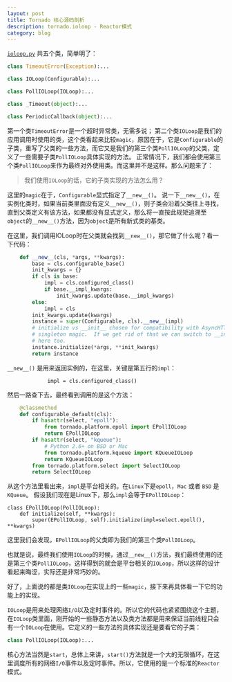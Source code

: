 ```yaml
---
layout: post
title: Tornado 核心源码剖析
description: tornado.ioloop - Reactor模式
category: blog
---
```


[`ioloop.py`](https://github.com/tornadoweb/tornado/blob/master/tornado/ioloop.py) 共五个类，简单明了：

```python
class TimeoutError(Exception):...

class IOLoop(Configurable):...

class PollIOLoop(IOLoop):...

class _Timeout(object):...

class PeriodicCallback(object):...
```

第一个类`TimeoutError`是一个超时异常类，无需多说；
第二个类`IOLoop`是我们的应用调用时使用的类，这个类看起来比较`magic`，原因在于，它是`Configurable`的子类，重写了父类的一些方法，而它又是我们的第三个类`PollIOLoop`的父类，定义了一些需要子类`PollIOLoop`具体实现的方法。
正常情况下，我们都会使用第三个类`PollIOLoop`来作为最终对外使用类。而这里并不是这样。那么问题来了：

>我们使用`IOLoop`的话，它的子类实现的方法怎么用？

这里的`magic`在于，`Configurable`显式指定了`__new__()`。
说一下`__new__()`，在实例化类时，如果当前类里面没有定义`__new__()`，则子类会沿着父类往上寻找，直到父类定义有该方法，如果都没有显式定义，那么将一直按此规矩追溯至`object`的`__new__()`方法，因为`object`是所有新式类的基类。

在这里，我们调用IOLoop时在父类就会找到`__new__()`，那它做了什么呢？看一下代码：

```python
    def __new__(cls, *args, **kwargs):
        base = cls.configurable_base()
        init_kwargs = {}
        if cls is base:
            impl = cls.configured_class()
            if base.__impl_kwargs:
                init_kwargs.update(base.__impl_kwargs)
        else:
            impl = cls
        init_kwargs.update(kwargs)
        instance = super(Configurable, cls).__new__(impl)
        # initialize vs __init__ chosen for compatibility with AsyncHTTPClient
        # singleton magic.  If we get rid of that we can switch to __init__
        # here too.
        instance.initialize(*args, **init_kwargs)
        return instance
```
 
`__new__()` 是用来返回实例的，在这里，关键是第五行的`impl`：

```
             impl = cls.configured_class()
```

然后一路查下去，最终看到调用的是这个方法：

```python
    @classmethod
    def configurable_default(cls):
        if hasattr(select, "epoll"):
            from tornado.platform.epoll import EPollIOLoop
            return EPollIOLoop
        if hasattr(select, "kqueue"):
            # Python 2.6+ on BSD or Mac
            from tornado.platform.kqueue import KQueueIOLoop
            return KQueueIOLoop
        from tornado.platform.select import SelectIOLoop
        return SelectIOLoop
```

从这个方法里看出来，`impl`是平台相关的。在`Linux`下是`epoll`，`Mac` 或者 `BSD` 是 `KQueue`。
假设我们现在是Linux下，那么`impl`会等于`EPollIOLoop`：

```
class EPollIOLoop(PollIOLoop):
    def initialize(self, **kwargs):
        super(EPollIOLoop, self).initialize(impl=select.epoll(), **kwargs)
```
这里我们会发现，`EPollIOLoop`的父类即为我们的第三个类`PollIOLoop`。

也就是说，最终我们使用`IOLoop`的时候，通过`__new__()`方法，我们最终使用的还是第三个类`PollIOLoop`，这样得到的就会是平台相关的`IOLoop`，所以这样的设计看起来晦涩，实际还是非常巧妙的。

好了，上面说的都是类`IOLoop`在实现上的一些`magic`，接下来再具体看一下它的功能上的实现。

`IOLoop`是用来处理网络`I/O`以及定时事件的。所以它的代码也紧紧围绕这个主题，在`IOLoop`类里面，刚开始的一些静态方法以及类方法都是用来保证当前线程只会有一个`IOLoop`在使用。它定义的一些方法的具体实现还是要看它的子类：

```python
class PollIOLoop(IOLoop):...
```

核心方法当然是`start`，总体上来讲，`start()`方法就是一个大的无限循环，在这里调度所有的网络`I/O`事件以及定时事件。所以，它使用的是一个标准的`Reactor`模式。





